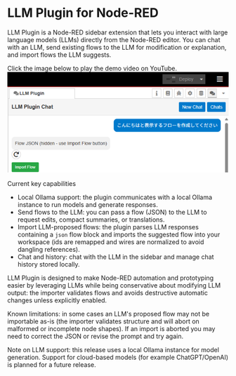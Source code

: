 # LLM Plugin for Node-RED

LLM Plugin is a Node-RED sidebar extension that lets you interact with large language models (LLMs) directly from the Node-RED editor. You can chat with an LLM, send existing flows to the LLM for modification or explanation, and import flows the LLM suggests.

Click the image below to play the demo video on YouTube. 
[![LLM Plugin screenshot](images/plugin.png)](https://youtu.be/DSk61QEyg0w)

Current key capabilities
- Local Ollama support: the plugin communicates with a local Ollama instance to run models and generate responses.
- Send flows to the LLM: you can pass a flow (JSON) to the LLM to request edits, compact summaries, or translations.
- Import LLM-proposed flows: the plugin parses LLM responses containing a ```json``` flow block and imports the suggested flow into your workspace (ids are remapped and wires are normalized to avoid dangling references).
- Chat and history: chat with the LLM in the sidebar and manage chat history stored locally.

LLM Plugin is designed to make Node-RED automation and prototyping easier by leveraging LLMs while being conservative about modifying LLM output: the importer validates flows and avoids destructive automatic changes unless explicitly enabled.

Known limitations: in some cases an LLM's proposed flow may not be importable as-is (the importer validates structure and will abort on malformed or incomplete node shapes). If an import is aborted you may need to correct the JSON or revise the prompt and try again.

Note on LLM support: this release uses a local Ollama instance for model generation. Support for cloud-based models (for example ChatGPT/OpenAI) is planned for a future release.
